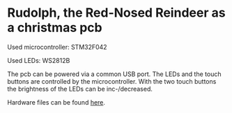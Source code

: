 # Rudolph, the Red-Nosed Reindeer as a christmas pcb

Used microcontroller: STM32F042

Used LEDs: WS2812B

The pcb can be powered via a common USB port. The LEDs and the touch buttons are controlled by the microcontroller. With the two touch buttons the brightness of the LEDs can be inc-/decreased. 

Hardware files can be found [here](https://www.mikrocontroller.net/topic/463841#new).
